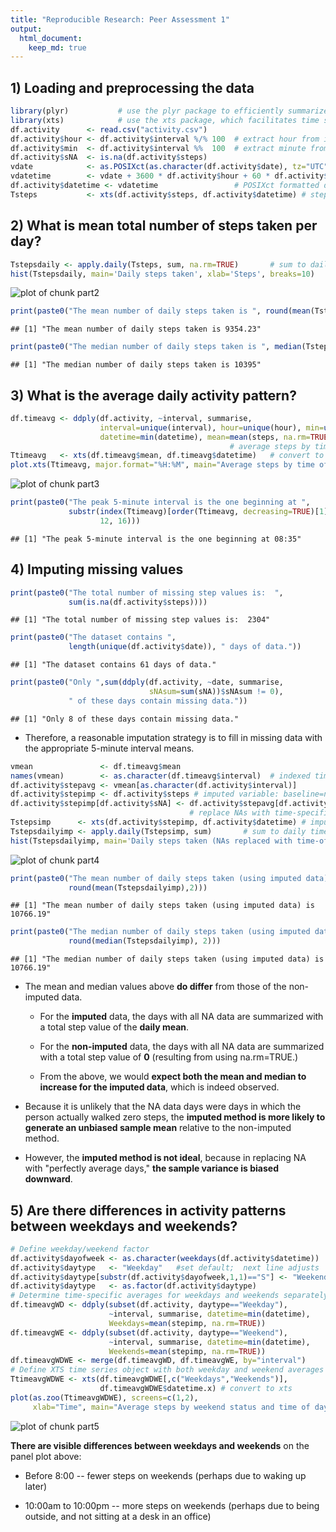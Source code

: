 ```yaml
---
title: "Reproducible Research: Peer Assessment 1"
output: 
  html_document:
    keep_md: true
---
```



## 1) Loading and preprocessing the data


```r
library(plyr)           # use the plyr package to efficiently summarize by group 
library(xts)            # use the xts package, which facilitates time series
df.activity      <- read.csv("activity.csv")
df.activity$hour <- df.activity$interval %/% 100  # extract hour from interval 
df.activity$min  <- df.activity$interval %%  100  # extract minute from interval
df.activity$sNA  <- is.na(df.activity$steps)      
vdate            <- as.POSIXct(as.character(df.activity$date), tz="UTC")   
vdatetime        <- vdate + 3600 * df.activity$hour + 60 * df.activity$min 
df.activity$datetime <- vdatetime                 # POSIXct formatted date/time
Tsteps           <- xts(df.activity$steps, df.activity$datetime) # steps time series
```

## 2) What is mean total number of steps taken per day?

```r
Tstepsdaily <- apply.daily(Tsteps, sum, na.rm=TRUE)       # sum to daily time series, ignoring NA (per instructions)
hist(Tstepsdaily, main='Daily steps taken', xlab='Steps', breaks=10)
```

![plot of chunk part2](figure/part2-1.png) 

```r
print(paste0("The mean number of daily steps taken is ", round(mean(Tstepsdaily),2)))
```

```
## [1] "The mean number of daily steps taken is 9354.23"
```

```r
print(paste0("The median number of daily steps taken is ", median(Tstepsdaily)))
```

```
## [1] "The median number of daily steps taken is 10395"
```

## 3) What is the average daily activity pattern?


```r
df.timeavg <- ddply(df.activity, ~interval, summarise, 
                    interval=unique(interval), hour=unique(hour), min=unique(min),
                    datetime=min(datetime), mean=mean(steps, na.rm=TRUE))
                                                 # average steps by time of day
Ttimeavg   <- xts(df.timeavg$mean, df.timeavg$datetime)   # convert to xts object
plot.xts(Ttimeavg, major.format="%H:%M", main="Average steps by time of day")
```

![plot of chunk part3](figure/part3-1.png) 

```r
print(paste0("The peak 5-minute interval is the one beginning at ",
             substr(index(Ttimeavg)[order(Ttimeavg, decreasing=TRUE)[1]], 
                    12, 16)))
```

```
## [1] "The peak 5-minute interval is the one beginning at 08:35"
```

## 4) Imputing missing values


```r
print(paste0("The total number of missing step values is:  ",
             sum(is.na(df.activity$steps))))
```

```
## [1] "The total number of missing step values is:  2304"
```

```r
print(paste0("The dataset contains ",
             length(unique(df.activity$date)), " days of data."))
```

```
## [1] "The dataset contains 61 days of data."
```

```r
print(paste0("Only ",sum(ddply(df.activity, ~date, summarise,
                               sNAsum=sum(sNA))$sNAsum != 0), 
             " of these days contain missing data."))
```

```
## [1] "Only 8 of these days contain missing data."
```

* Therefore, a reasonable imputation strategy is to fill
in missing data with the appropriate 5-minute interval means.


```r
vmean               <- df.timeavg$mean 
names(vmean)        <- as.character(df.timeavg$interval)  # indexed time averages
df.activity$stepavg <- vmean[as.character(df.activity$interval)]
df.activity$stepimp <- df.activity$steps # imputed variable: baseline=non-imputed
df.activity$stepimp[df.activity$sNA] <- df.activity$stepavg[df.activity$sNA]
                                        # replace NAs with time-specific averages
Tstepsimp      <- xts(df.activity$stepimp, df.activity$datetime) # imputed series
Tstepsdailyimp <- apply.daily(Tstepsimp, sum)       # sum to daily time series
hist(Tstepsdailyimp, main='Daily steps taken (NAs replaced with time-of-day means)', xlab='Steps', breaks=10)
```

![plot of chunk part4](figure/part4-1.png) 

```r
print(paste0("The mean number of daily steps taken (using imputed data) is ",
             round(mean(Tstepsdailyimp),2)))
```

```
## [1] "The mean number of daily steps taken (using imputed data) is 10766.19"
```

```r
print(paste0("The median number of daily steps taken (using imputed data) is ",
             round(median(Tstepsdailyimp), 2)))
```

```
## [1] "The median number of daily steps taken (using imputed data) is 10766.19"
```

* The mean and median values above **do differ** 
from those of the non-imputed data.

    + For the **imputed** data, the days with all NA data are summarized with a total step value of the **daily mean**.

    + For the **non-imputed** data, the days with all NA data are summarized with a total step value of **0** (resulting from using na.rm=TRUE.)

    + From the above, we would **expect both the mean and median to increase for the imputed data**, which is indeed observed.

* Because it is unlikely that the NA data days were days in which the person actually walked zero steps, the **imputed method is more likely to generate an unbiased sample mean** relative to the non-imputed method.

* However, the **imputed method is not ideal**, because in replacing NA with "perfectly average days," **the sample variance is biased downward**.  


## 5) Are there differences in activity patterns between weekdays and weekends?

```r
# Define weekday/weekend factor
df.activity$dayofweek <- as.character(weekdays(df.activity$datetime))
df.activity$daytype   <- "Weekday"   #set default;  next line adjusts
df.activity$daytype[substr(df.activity$dayofweek,1,1)=="S"] <- "Weekend" 
df.activity$daytype   <- as.factor(df.activity$daytype)
# Determine time-specific averages for weekdays and weekends separately
df.timeavgWD <- ddply(subset(df.activity, daytype=="Weekday"), 
                      ~interval, summarise, datetime=min(datetime), 
                      Weekdays=mean(stepimp, na.rm=TRUE))
df.timeavgWE <- ddply(subset(df.activity, daytype=="Weekend"), 
                      ~interval, summarise, datetime=min(datetime), 
                      Weekends=mean(stepimp, na.rm=TRUE))
df.timeavgWDWE <- merge(df.timeavgWD, df.timeavgWE, by="interval")
# Define XTS time series object with both weekday and weekend averages
TtimeavgWDWE <- xts(df.timeavgWDWE[,c("Weekdays","Weekends")],
                    df.timeavgWDWE$datetime.x) # convert to xts
plot(as.zoo(TtimeavgWDWE), screens=c(1,2),
     xlab="Time", main="Average steps by weekend status and time of day")
```

![plot of chunk part5](figure/part5-1.png) 

**There are visible differences between weekdays and weekends** on the 
panel plot above:

* Before 8:00 -- fewer steps on weekends (perhaps due to waking up later)

* 10:00am to 10:00pm -- more steps on weekends (perhaps due to being
outside, and not sitting at a desk in an office)

